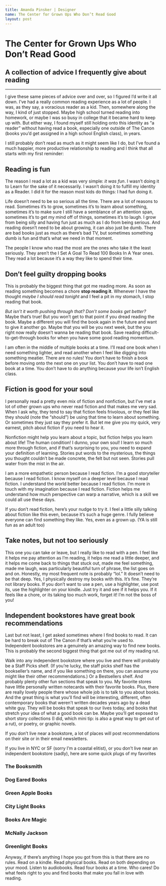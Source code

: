 ```yaml
---
title: Amanda Pinsker | Designer
name: The Center for Grown Ups Who Don’t Read Good
layout: post
---
```



# The Center for Grown Ups Who Don’t Read Good
## A collection of advice I frequently give about reading

---

I give these same pieces of advice over and over, so I figured I’d write it all down. I’ve had a really common reading experience as a lot of people. I was, as they say, a voracious reader as a kid. Then, somewhere along the way, I kind of just stopped. Maybe high school turned reading into homework, or maybe I was so busy in college that it became hard to keep up with. But either way, I found myself still holding onto this identity as “a reader” without having read a book, especially one outside of The Canon (books you’d get assigned in a high school English class), in years.

I still probably don’t read as much as it might seem like I do, but I’ve found a much happier, more productive relationship to reading and I think that all starts with my first reminder:


## Reading is fun
The reason I read a lot as a kid was very simple: ​*it was fun*​. I wasn’t doing it to Learn for the sake of it necessarily. I wasn’t doing it to fulfill my identity as a Reader.  I did it for the reason most kids do things: I had fun doing it.

Life doesn’t need to be so serious all the time. There are a lot of reasons to read. Sometimes it’s to grow, sometimes it’s to learn about something, sometimes it’s to make sure I still have a semblance of an attention span, sometimes it’s to get my mind off of things, sometimes it’s to laugh. I grow from being silly and having fun just as much as I do from being serious. And reading doesn’t need to be about growing, it can also just be dumb. There are bad books just as much as there’s bad TV, but sometimes something dumb is fun and that’s what we need in that moment.

The people I know who read the most are the ones who take it the least seriously. They aren’t the I Set A Goal To Read 100 Books In A Year ones. They read a lot because it’s a way they like to spend their time.


## Don’t feel guilty dropping books
This is probably the biggest thing that got me reading more. As soon as reading something becomes a chore ​**stop reading it**​. Whenever I have the thought *maybe I should read tonight* and I feel a pit in my stomach, I stop reading that book.

*But isn’t it worth pushing through that? Don’t some books get better?* Maybe that’s true! But you won’t get to that point if you dread reading the book. Maybe a different you will find the book again in the future and want to give it another go. Maybe that you will be you next week, but the you right now really doesn’t wanna be reading that book. Save reading difficult-to-get-through books for when you have some good reading momentum.

I am often in the middle of multiple books at a time. I’ll read one book when I need something lighter, and read another when I feel like digging into something meatier. There are no rules! You don’t have to finish a book before moving onto the next one on your list. You don’t have to read one book at a time. You don’t have to do anything because your life isn’t English class.


## Fiction is good for your soul
I personally read a pretty even mix of fiction and nonfiction, but I’ve met a lot of other grown ups who never read fiction and that makes me very sad. When I ask why, they tend to say that fiction feels frivolous, or they feel like they should (note the “should”) be using that time to learn about something. Or sometimes they just say they prefer it. But let me give you my quick, very earnest, pitch about fiction if you need to hear it.

Nonfiction might help you learn about a topic, but fiction helps you learn about life! The human condition! I dunno, your own soul! I learn so much more through fiction, and if that’s surprising to you, you need to expand your definition of learning. Stories put words to the mysterious, the things you thought couldn’t be made concrete, the felt but not seen. Stories pull water from the mist in the air.

I am a more empathetic person because I read fiction. I’m a good storyteller because I read fiction. I know myself on a deeper level because I read fiction. I understand the world better because I read fiction. I’m more in touch with my imagination because I read fiction. Fiction helps me understand how much perspective can warp a narrative, which is a skill we could all use these days.

If you don’t read fiction, here’s your nudge to try it. I feel a little silly talking about fiction like this even, because it’s such a huge genre. I fully believe everyone can find something they like. Yes, even as a grown up. (YA is still fun as an adult too)


## Take notes, but not too seriously
This one you can take or leave, but I really like to read with a pen. I feel like it helps me pay attention as I’m reading, it helps me read a little deeper, and it helps me come back to things that stuck out, made me feel something, made me laugh, was particularly beautiful turn of phrase, the list goes on and on. Honestly, my most frequent note is probably “lol.” It doesn’t need to be that deep. Yes, I physically destroy my books with this. It’s fine. They’re not library books. If you don’t want to use a pen, use a highlighter, use post its, use the highlighter on your kindle. Just try it and see if it helps you. If it feels like a chore, or its taking too much work, forget it! I’m not the boss of you!


## Independent bookstores have great book recommendations
Last but not least, I get asked sometimes where I find books to read. It can be hard to break out of The Canon if that’s what you’re used to. Independent bookstores are a genuinely an amazing way to find new books. This is probably the second biggest thing that got me out of my reading rut.

Walk into any independent bookstore where you live and there will probably be a Staff Picks shelf.  (If you’re lucky, the staff picks shelf has the bookseller’s name, and if you like something on there, you can assume you might like their other recommendations.) Or a Bestsellers shelf. And probably plenty other fun sections that speak to you. My favorite stores have little personally written notecards with their favorite books. Plus, there are really lovely people there whose whole job is to talk to you about books. And the great thing is what you’ll find will be interesting, different, often contemporary books that weren’t written decades years ago by a dead white guy. They will be books that speak to our lives today, and books that stretch your idea of what a good book can be. Maybe you’ll get exposed to short story collections (I did, which mini tip: is also a great way to get out of a rut), or poetry, or  graphic novels.

If you don’t live near a bookstore, a lot of places will post recommendations on their site or in their email newsletters.

If you live in NYC or SF (sorry I’m a coastal elitist), or you don’t live near an independent bookstore (sadly), here are some quick plugs of my favorites

### The Booksmith


### Dog Eared Books
### Green Apple Books
### City Light Books
### Books Are Magic
### McNally Jackson
### Greenlight Books

Anyway, if there’s anything I hope you got from this is that there are no rules. Read on a kindle. Read physical books. Read on both depending on your mood. Listen to audiobooks. Read four books at a time. Who cares! Do what feels right to you and find books that make you fall in love with reading.
